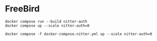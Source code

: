 # FreeBird

```
docker compose run --build nitter-auth
docker compose up --scale nitter-auth=0
```

```
docker compose -f docker-compose.nitter.yml up --scale nitter-auth=0
```